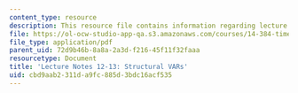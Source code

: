 ```yaml
---
content_type: resource
description: This resource file contains information regarding lecture 12 and 13.
file: https://ol-ocw-studio-app-qa.s3.amazonaws.com/courses/14-384-time-series-analysis-fall-2013/cbd9aab2311da9fc885d3bdc16acf535_MIT14_384F13_lec12and13.pdf
file_type: application/pdf
parent_uid: 72d9b46b-8a8a-2a3d-f216-45f11f32faaa
resourcetype: Document
title: 'Lecture Notes 12-13: Structural VARs'
uid: cbd9aab2-311d-a9fc-885d-3bdc16acf535
---
```


